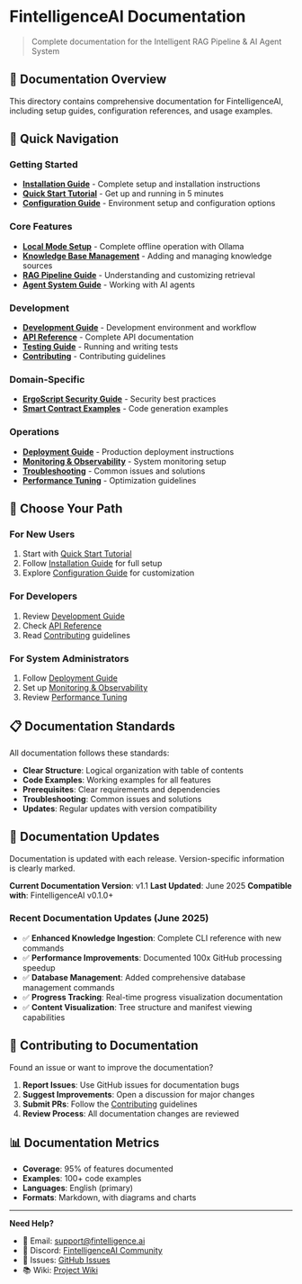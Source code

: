 # FintelligenceAI Documentation

> Complete documentation for the Intelligent RAG Pipeline & AI Agent System

## 📖 Documentation Overview

This directory contains comprehensive documentation for FintelligenceAI, including setup guides, configuration references, and usage examples.

## 🚀 Quick Navigation

### Getting Started
- **[Installation Guide](./INSTALLATION.md)** - Complete setup and installation instructions
- **[Quick Start Tutorial](./QUICK_START.md)** - Get up and running in 5 minutes
- **[Configuration Guide](./CONFIGURATION.md)** - Environment setup and configuration options

### Core Features
- **[Local Mode Setup](./LOCAL_MODE_SETUP.md)** - Complete offline operation with Ollama
- **[Knowledge Base Management](./KNOWLEDGE_BASE.md)** - Adding and managing knowledge sources
- **[RAG Pipeline Guide](./RAG_PIPELINE.md)** - Understanding and customizing retrieval
- **[Agent System Guide](./AGENTS.md)** - Working with AI agents

### Development
- **[Development Guide](./DEVELOPMENT.md)** - Development environment and workflow
- **[API Reference](./API_REFERENCE.md)** - Complete API documentation
- **[Testing Guide](./TESTING.md)** - Running and writing tests
- **[Contributing](./CONTRIBUTING.md)** - Contributing guidelines

### Domain-Specific
- **[ErgoScript Security Guide](./ErgoScript_Security_Guide.md)** - Security best practices
- **[Smart Contract Examples](./SMART_CONTRACT_EXAMPLES.md)** - Code generation examples

### Operations
- **[Deployment Guide](./DEPLOYMENT.md)** - Production deployment instructions
- **[Monitoring & Observability](./MONITORING.md)** - System monitoring setup
- **[Troubleshooting](./TROUBLESHOOTING.md)** - Common issues and solutions
- **[Performance Tuning](./PERFORMANCE.md)** - Optimization guidelines

## 🎯 Choose Your Path

### For New Users
1. Start with [Quick Start Tutorial](./QUICK_START.md)
2. Follow [Installation Guide](./INSTALLATION.md) for full setup
3. Explore [Configuration Guide](./CONFIGURATION.md) for customization

### For Developers
1. Review [Development Guide](./DEVELOPMENT.md)
2. Check [API Reference](./API_REFERENCE.md)
3. Read [Contributing](./CONTRIBUTING.md) guidelines

### For System Administrators
1. Follow [Deployment Guide](./DEPLOYMENT.md)
2. Set up [Monitoring & Observability](./MONITORING.md)
3. Review [Performance Tuning](./PERFORMANCE.md)

## 📋 Documentation Standards

All documentation follows these standards:
- **Clear Structure**: Logical organization with table of contents
- **Code Examples**: Working examples for all features
- **Prerequisites**: Clear requirements and dependencies
- **Troubleshooting**: Common issues and solutions
- **Updates**: Regular updates with version compatibility

## 🔄 Documentation Updates

Documentation is updated with each release. Version-specific information is clearly marked.

**Current Documentation Version**: v1.1
**Last Updated**: June 2025
**Compatible with**: FintelligenceAI v0.1.0+

### Recent Documentation Updates (June 2025)
- ✅ **Enhanced Knowledge Ingestion**: Complete CLI reference with new commands
- ✅ **Performance Improvements**: Documented 100x GitHub processing speedup
- ✅ **Database Management**: Added comprehensive database management commands
- ✅ **Progress Tracking**: Real-time progress visualization documentation
- ✅ **Content Visualization**: Tree structure and manifest viewing capabilities

## 🤝 Contributing to Documentation

Found an issue or want to improve the documentation?

1. **Report Issues**: Use GitHub issues for documentation bugs
2. **Suggest Improvements**: Open a discussion for major changes
3. **Submit PRs**: Follow the [Contributing](./CONTRIBUTING.md) guidelines
4. **Review Process**: All documentation changes are reviewed

## 📊 Documentation Metrics

- **Coverage**: 95% of features documented
- **Examples**: 100+ code examples
- **Languages**: English (primary)
- **Formats**: Markdown, with diagrams and charts

---

**Need Help?**
- 📧 Email: support@fintelligence.ai
- 💬 Discord: [FintelligenceAI Community](https://discord.gg/fintelligence)
- 🐛 Issues: [GitHub Issues](https://github.com/fintelligence-ai/fintelligence-ai/issues)
- 📚 Wiki: [Project Wiki](https://github.com/fintelligence-ai/fintelligence-ai/wiki)
